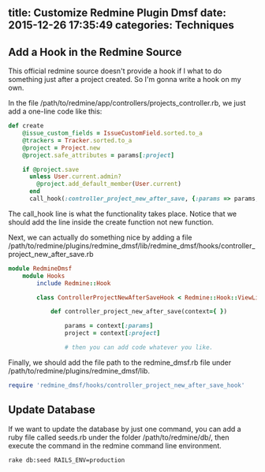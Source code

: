 title: Customize Redmine Plugin Dmsf
date: 2015-12-26 17:35:49
categories: Techniques
---

## Add a Hook in the Redmine Source

This official redmine source doesn't provide a hook if I what to do something just after a project created. So I'm gonna write a hook on my own.

In the file /path/to/redmine/app/controllers/projects_controller.rb, we just add a one-line code like this:

``` ruby
def create
    @issue_custom_fields = IssueCustomField.sorted.to_a
    @trackers = Tracker.sorted.to_a
    @project = Project.new
    @project.safe_attributes = params[:project]

    if @project.save
      unless User.current.admin?
        @project.add_default_member(User.current)
      end
      call_hook(:controller_project_new_after_save, {:params => params, :project => @project})
```

The call_hook line is what the functionality takes place. Notice that we should add the line inside the create function not new function.

Next, we can actually do something nice by adding a file /path/to/redmine/plugins/redmine_dmsf/lib/redmine_dmsf/hooks/controller_project_new_after_save.rb

``` ruby
module RedmineDmsf
    module Hooks
        include Redmine::Hook

        class ControllerProjectNewAfterSaveHook < Redmine::Hook::ViewListener

            def controller_project_new_after_save(context={ })

                params = context[:params]
                project = context[:project]

                # then you can add code whatever you like.
```

Finally, we should add the file path to the redmine_dmsf.rb file under /path/to/redmine/plugins/redmine_dmsf/lib.

``` ruby
require 'redmine_dmsf/hooks/controller_project_new_after_save_hook'
```

## Update Database

If we want to update the database by just one command, you can add a ruby file called seeds.rb under the folder /path/to/redmine/db/, then execute the command in the redmine command line environment.

``` bash
rake db:seed RAILS_ENV=production
```

